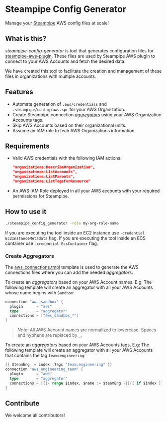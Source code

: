 # Steampipe Config Generator

Manage your [Steampipe](https://steampipe.io/) AWS config files at scale!


## What is this?

*steampipe-config-generator* is tool that generates configuration files for [steampipe-aws-plugin](https://hub.steampipe.io/plugins/turbot/aws). These files are used by Steampipe AWS plugin to connect to your AWS Accounts and fetch the desired data.

We have created this tool to facilitate the creation and management of these files in organizations with multiple accounts.


## Features

- Automate generation of `.aws/credentials` and `.steampipe/config/aws.spc` for your AWS Organization.
- Create Steampipe connection *[aggregators](https://steampipe.io/docs/managing/connections#using-aggregators)* using your AWS Organization Accounts tags.
- Skip AWS Accounts based on their organizational units.
- Assume an IAM role to fech AWS Organizations information.


## Requirements

- Valid AWS credentials with the following IAM actions:
  ```json
  "organizations:DescribeOrganization",
  "organizations:ListAccounts",
  "organizations:ListParents",
  "organizations:ListTagsForResource"
  ```
- An AWS IAM Role deployed in all your AWS accounts with your required permissions for Steampipe.


## How to use it

```bash
./steampipe_config_generator -role my-org-role-name
```

If you are executing the tool inside an EC2 instance use `-credential Ec2InstanceMetadata` flag.
If you are executing the tool inside an ECS container use `-credential EcsContainer` flag.


### Create Aggregators

The [aws_connections.tmpl](/code/templates/aws_connections.tmpl) template is used to generate the AWS connections files where you can add the needed *aggregators*.

To create an *aggregators* based on your AWS Account names. E.g: The following template will create an aggregator with all your AWS Accounts whose name begins with `Sandbox`:
```go
connection "aws_sandbox" {
  plugin      = "aws"
  type        = "aggregator"
  connections = ["aws_sandbox_*"]
}
```

> *Note*: All AWS Account names are normalized to lowercase. Spaces and hyphens are replaced by `_`. 

To create an *aggregators* based on your AWS Accounts tags.
E.g: The following template will create an aggregator with all your AWS Accounts that contains the tag `team:engineering`:
```go
{{ $teamEng := index .Tags "team,engineering" }}
connection "aws_engineering_team" {
  plugin      = "aws"
  type        = "aggregator"
  connections = [{{- range $index, $name := $teamEng -}}{{ if $index }}, {{ end }}"aws_{{ $name }}"{{- end }}]
}
```


## Contribute

We welcome all contributors!
